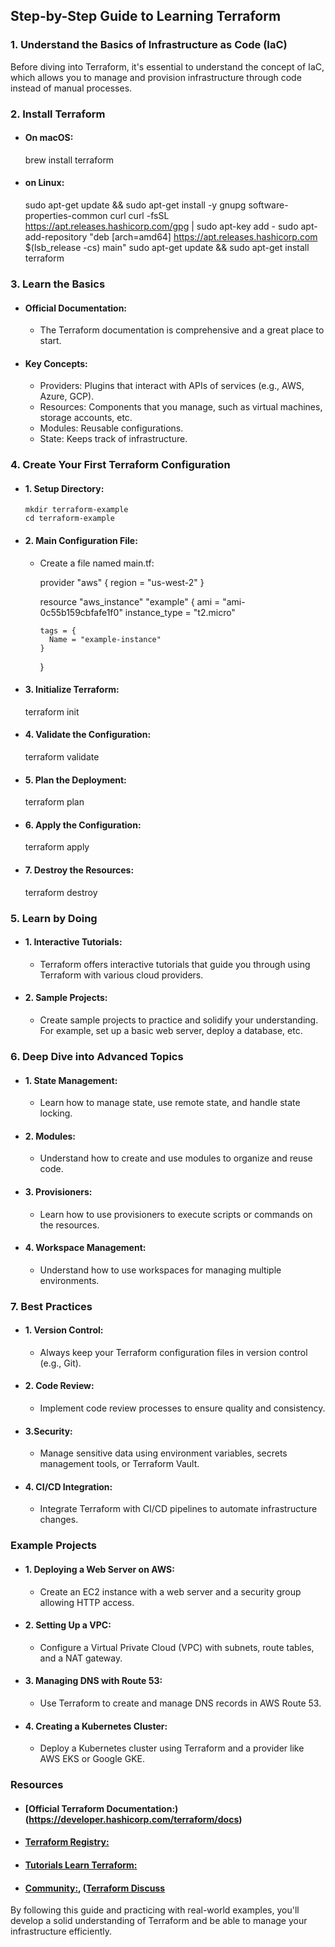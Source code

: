 ## Step-by-Step Guide to Learning Terraform

### 1. Understand the Basics of Infrastructure as Code (IaC)
Before diving into Terraform, it's essential to understand the concept of IaC, which allows you to manage and provision infrastructure through code instead of manual processes.

### 2. Install Terraform
- #### On macOS:
  brew install terraform

- #### on Linux:
  sudo apt-get update && sudo apt-get install -y gnupg software-properties-common curl
  curl -fsSL https://apt.releases.hashicorp.com/gpg | sudo apt-key add -
  sudo apt-add-repository "deb [arch=amd64] https://apt.releases.hashicorp.com $(lsb_release -cs) main"
  sudo apt-get update && sudo apt-get install terraform

### 3. Learn the Basics
- #### Official Documentation:
    - The Terraform documentation is comprehensive and a great place to start.

- #### Key Concepts:
    - Providers: Plugins that interact with APIs of services (e.g., AWS, Azure, GCP).
    - Resources: Components that you manage, such as virtual machines, storage accounts, etc.
    - Modules: Reusable configurations.
    - State: Keeps track of infrastructure.

### 4. Create Your First Terraform Configuration

  - #### 1. Setup Directory:
        mkdir terraform-example
        cd terraform-example

  - #### 2. Main Configuration File:
    - Create a file named main.tf:

        provider "aws" {
          region = "us-west-2"
        }
        
        resource "aws_instance" "example" {
          ami           = "ami-0c55b159cbfafe1f0"
          instance_type = "t2.micro"
        
          tags = {
            Name = "example-instance"
          }
        }

  - #### 3. Initialize Terraform:
    terraform init

  - #### 4. Validate the Configuration:
    terraform validate

  - #### 5. Plan the Deployment:
    terraform plan

  - #### 6. Apply the Configuration:
    terraform apply

  - #### 7. Destroy the Resources:
    terraform destroy


### 5. Learn by Doing
- #### 1. Interactive Tutorials:
  - Terraform offers interactive tutorials that guide you through using Terraform with various cloud providers.

- #### 2. Sample Projects:
  - Create sample projects to practice and solidify your understanding. For example, set up a basic web server, deploy a database, etc.


### 6. Deep Dive into Advanced Topics
- #### 1. State Management:
  - Learn how to manage state, use remote state, and handle state locking.

- #### 2. Modules:
  - Understand how to create and use modules to organize and reuse code.

- #### 3. Provisioners:
  - Learn how to use provisioners to execute scripts or commands on the resources.

- #### 4. Workspace Management:
  - Understand how to use workspaces for managing multiple environments.


### 7. Best Practices
- #### 1. Version Control:
  - Always keep your Terraform configuration files in version control (e.g., Git).

- #### 2. Code Review:
  - Implement code review processes to ensure quality and consistency.

- #### 3.Security:
  - Manage sensitive data using environment variables, secrets management tools, or Terraform Vault.

- #### 4. CI/CD Integration:
  - Integrate Terraform with CI/CD pipelines to automate infrastructure changes.

### Example Projects

- #### 1. Deploying a Web Server on AWS:
  - Create an EC2 instance with a web server and a security group allowing HTTP access.

- #### 2. Setting Up a VPC:
  - Configure a Virtual Private Cloud (VPC) with subnets, route tables, and a NAT gateway.

- #### 3. Managing DNS with Route 53:
  - Use Terraform to create and manage DNS records in AWS Route 53.

- #### 4. Creating a Kubernetes Cluster:
  - Deploy a Kubernetes cluster using Terraform and a provider like AWS EKS or Google GKE.

### Resources
- #### [Official Terraform Documentation:)(https://developer.hashicorp.com/terraform/docs)
- #### [Terraform Registry:](https://registry.terraform.io/) 
- #### [Tutorials Learn Terraform:](https://developer.hashicorp.com/terraform/tutorials)
- #### [Community:](https://github.com/hashicorp/terraform), ([Terraform Discuss](https://discuss.hashicorp.com/)

By following this guide and practicing with real-world examples, you'll develop a solid understanding of Terraform and be able to manage your infrastructure efficiently.









    
